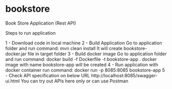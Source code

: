 # bookstore
Book Store Application (Rest API)

Steps to run application

1 - Download code in local machine
2 - Build Application
    Go to application folder and run command: mvn clean install
    It will create bookstore-docker.jar file in target folder
3 - Build docker image
    Go to application folder and run command: docker build -f Dockerfile -t bookstore-app .
    docker image with name bookstore-app will be created
4 - Run application with docker container
    run command: docker run -p 8085:8085 bookstore-app
5 - Check API specification on below URL
    http://localhost:8085/swagger-ui.html
    You can try out APIs here only or can use Postman
